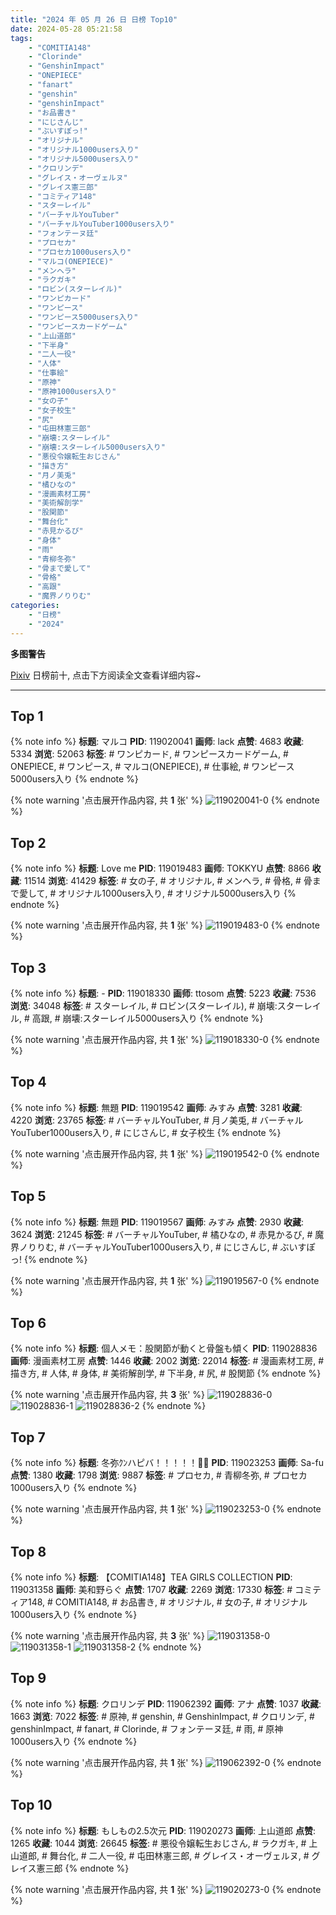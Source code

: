 ```yaml
---
title: "2024 年 05 月 26 日 日榜 Top10"
date: 2024-05-28 05:21:58
tags:
    - "COMITIA148"
    - "Clorinde"
    - "GenshinImpact"
    - "ONEPIECE"
    - "fanart"
    - "genshin"
    - "genshinImpact"
    - "お品書き"
    - "にじさんじ"
    - "ぶいすぽっ!"
    - "オリジナル"
    - "オリジナル1000users入り"
    - "オリジナル5000users入り"
    - "クロリンデ"
    - "グレイス・オーヴェルヌ"
    - "グレイス憲三郎"
    - "コミティア148"
    - "スターレイル"
    - "バーチャルYouTuber"
    - "バーチャルYouTuber1000users入り"
    - "フォンテーヌ廷"
    - "プロセカ"
    - "プロセカ1000users入り"
    - "マルコ(ONEPIECE)"
    - "メンヘラ"
    - "ラクガキ"
    - "ロビン(スターレイル)"
    - "ワンピカード"
    - "ワンピース"
    - "ワンピース5000users入り"
    - "ワンピースカードゲーム"
    - "上山道郎"
    - "下半身"
    - "二人一役"
    - "人体"
    - "仕事絵"
    - "原神"
    - "原神1000users入り"
    - "女の子"
    - "女子校生"
    - "尻"
    - "屯田林憲三郎"
    - "崩壊:スターレイル"
    - "崩壊:スターレイル5000users入り"
    - "悪役令嬢転生おじさん"
    - "描き方"
    - "月ノ美兎"
    - "橘ひなの"
    - "漫画素材工房"
    - "美術解剖学"
    - "股関節"
    - "舞台化"
    - "赤見かるび"
    - "身体"
    - "雨"
    - "青柳冬弥"
    - "骨まで愛して"
    - "骨格"
    - "高跟"
    - "魔界ノりりむ"
categories:
    - "日榜"
    - "2024"
---
```


<i class="fa fa-triangle-exclamation"></i>**多图警告**<i class="fa fa-triangle-exclamation"></i>

[Pixiv](https://www.pixiv.net/) 日榜前十, 点击下方阅读全文查看详细内容~

<!-- more -->

---

## Top 1

{% note info %}
**标题**: マルコ
**PID**: 119020041 **画师**: lack
**点赞**: 4683 **收藏**: 5334 **浏览**: 52063
**标签**: # ワンピカード, # ワンピースカードゲーム, # ONEPIECE, # ワンピース, # マルコ(ONEPIECE), # 仕事絵, # ワンピース5000users入り
{% endnote %}

{% note warning '点击展开作品内容, 共 **1** 张' %}
![119020041-0](https://i.pixiv.re/img-original/img/2024/05/25/00/40/16/119020041_p0.jpg)
{% endnote %}

## Top 2

{% note info %}
**标题**: Love me
**PID**: 119019483 **画师**: TOKKYU
**点赞**: 8866 **收藏**: 11514 **浏览**: 41429
**标签**: # 女の子, # オリジナル, # メンヘラ, # 骨格, # 骨まで愛して, # オリジナル1000users入り, # オリジナル5000users入り
{% endnote %}

{% note warning '点击展开作品内容, 共 **1** 张' %}
![119019483-0](https://i.pixiv.re/img-original/img/2024/05/25/00/22/39/119019483_p0.jpg)
{% endnote %}

## Top 3

{% note info %}
**标题**: -
**PID**: 119018330 **画师**: ttosom
**点赞**: 5223 **收藏**: 7536 **浏览**: 34048
**标签**: # スターレイル, # ロビン(スターレイル), # 崩壊:スターレイル, # 高跟, # 崩壊:スターレイル5000users入り
{% endnote %}

{% note warning '点击展开作品内容, 共 **1** 张' %}
![119018330-0](https://i.pixiv.re/img-original/img/2024/05/25/00/00/13/119018330_p0.jpg)
{% endnote %}

## Top 4

{% note info %}
**标题**: 無題
**PID**: 119019542 **画师**: みすみ
**点赞**: 3281 **收藏**: 4220 **浏览**: 23765
**标签**: # バーチャルYouTuber, # 月ノ美兎, # バーチャルYouTuber1000users入り, # にじさんじ, # 女子校生
{% endnote %}

{% note warning '点击展开作品内容, 共 **1** 张' %}
![119019542-0](https://i.pixiv.re/img-original/img/2024/05/25/00/25/09/119019542_p0.png)
{% endnote %}

## Top 5

{% note info %}
**标题**: 無題
**PID**: 119019567 **画师**: みすみ
**点赞**: 2930 **收藏**: 3624 **浏览**: 21245
**标签**: # バーチャルYouTuber, # 橘ひなの, # 赤見かるび, # 魔界ノりりむ, # バーチャルYouTuber1000users入り, # にじさんじ, # ぶいすぽっ!
{% endnote %}

{% note warning '点击展开作品内容, 共 **1** 张' %}
![119019567-0](https://i.pixiv.re/img-original/img/2024/05/25/00/25/51/119019567_p0.png)
{% endnote %}

## Top 6

{% note info %}
**标题**: 個人メモ：股関節が動くと骨盤も傾く
**PID**: 119028836 **画师**: 漫画素材工房
**点赞**: 1446 **收藏**: 2002 **浏览**: 22014
**标签**: # 漫画素材工房, # 描き方, # 人体, # 身体, # 美術解剖学, # 下半身, # 尻, # 股関節
{% endnote %}

{% note warning '点击展开作品内容, 共 **3** 张' %}
![119028836-0](https://i.pixiv.re/img-original/img/2024/05/25/10/22/48/119028836_p0.jpg)
![119028836-1](https://i.pixiv.re/img-original/img/2024/05/25/10/22/48/119028836_p1.jpg)
![119028836-2](https://i.pixiv.re/img-original/img/2024/05/25/10/22/48/119028836_p2.jpg)
{% endnote %}

## Top 7

{% note info %}
**标题**: 冬弥ｸﾝハピバ！！！！！🎂🎉
**PID**: 119023253 **画师**: Sa-fu
**点赞**: 1380 **收藏**: 1798 **浏览**: 9887
**标签**: # プロセカ, # 青柳冬弥, # プロセカ1000users入り
{% endnote %}

{% note warning '点击展开作品内容, 共 **1** 张' %}
![119023253-0](https://i.pixiv.re/img-original/img/2024/05/25/03/20/55/119023253_p0.jpg)
{% endnote %}

## Top 8

{% note info %}
**标题**: 【COMITIA148】TEA GIRLS COLLECTION
**PID**: 119031358 **画师**: 美和野らぐ
**点赞**: 1707 **收藏**: 2269 **浏览**: 17330
**标签**: # コミティア148, # COMITIA148, # お品書き, # オリジナル, # 女の子, # オリジナル1000users入り
{% endnote %}

{% note warning '点击展开作品内容, 共 **3** 张' %}
![119031358-0](https://i.pixiv.re/img-original/img/2024/05/25/12/30/03/119031358_p0.png)
![119031358-1](https://i.pixiv.re/img-original/img/2024/05/25/12/30/03/119031358_p1.png)
![119031358-2](https://i.pixiv.re/img-original/img/2024/05/25/12/30/03/119031358_p2.png)
{% endnote %}

## Top 9

{% note info %}
**标题**: クロリンデ
**PID**: 119062392 **画师**: アナ
**点赞**: 1037 **收藏**: 1663 **浏览**: 7022
**标签**: # 原神, # genshin, # GenshinImpact, # クロリンデ, # genshinImpact, # fanart, # Clorinde, # フォンテーヌ廷, # 雨, # 原神1000users入り
{% endnote %}

{% note warning '点击展开作品内容, 共 **1** 张' %}
![119062392-0](https://i.pixiv.re/img-original/img/2024/05/26/12/02/41/119062392_p0.jpg)
{% endnote %}

## Top 10

{% note info %}
**标题**: もしもの2.5次元
**PID**: 119020273 **画师**: 上山道郎
**点赞**: 1265 **收藏**: 1044 **浏览**: 26645
**标签**: # 悪役令嬢転生おじさん, # ラクガキ, # 上山道郎, # 舞台化, # 二人一役, # 屯田林憲三郎, # グレイス・オーヴェルヌ, # グレイス憲三郎
{% endnote %}

{% note warning '点击展开作品内容, 共 **1** 张' %}
![119020273-0](https://i.pixiv.re/img-original/img/2024/05/25/00/47/34/119020273_p0.jpg)
{% endnote %}
